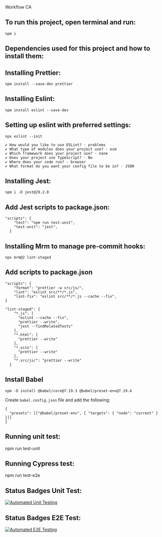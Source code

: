 Workflow CA

## To run this project, open terminal and run:

```
npm i
```


## Dependencies used for this project and how to install them:


## Installing Prettier:

```
npm install --save-dev prettier
```

## Installing Eslint:

```
npm install eslint --save-dev
```

## Setting up eslint with preferred settings:

```
npx eslint --init
```

```
✔ How would you like to use ESLint? · problems
✔ What type of modules does your project use? · esm
✔ Which framework does your project use? · none
✔ Does your project use TypeScript? · No
✔ Where does your code run? · browser
✔ What format do you want your config file to be in? · JSON
```

## Installing Jest:

```
npm i -D jest@29.2.0
```

## Add Jest scripts to package.json:

```
"scripts": {
    "test": "npm run test-unit",
    "test-unit": "jest",
  }
```

## Installing Mrm to manage pre-commit hooks:

```
npx mrm@2 lint-staged
```

## Add scripts to package.json

```
"scripts": {
    "format": "prettier -w src/js/",
    "lint": "eslint src/**/*.js",
    "lint-fix": "eslint src/**/*.js --cache --fix",
}
```

```
"lint-staged": {
    "*.js": [
      "eslint --cache --fix",
      "prettier --write",
      "jest --findRelatedTests"
    ],
    "*.html": [
      "prettier --write"
    ],
    "*.scss": [
      "prettier --write"
    ],
    "*.src/js/": "prettier --write"
  }
```

## Install Babel

```
npm -D install @babel/core@7.19.3 @babel/preset-env@7.19.4
```

Create `babel.config.json` file and add the following:

```
{
  "presets": [["@babel/preset-env", { "targets": { "node": "current" } }]]
}
```

## Running unit test:

npm run test-unit

## Running Cypress test:

npm run test-e2e

## Status Badges Unit Test:

[![Automated Unit Testing](https://github.com/Sindre1993/social-media-client/actions/workflows/main.yml/badge.svg)](https://github.com/Sindre1993/social-media-client/actions/workflows/main.yml)

## Status Badges E2E Test:

[![Automated E2E Testing](https://github.com/Sindre1993/social-media-client/actions/workflows/test-e2e.yml/badge.svg)](https://github.com/Sindre1993/social-media-client/actions/workflows/test-e2e.yml)